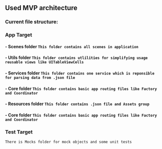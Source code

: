 ## Used MVP architecture
### Current file structure: 
### App Target
#### - Scenes folder ` This folder contains all scenes in application `
#### - Utils folder ` This folder contains utlilities for simplifying usage reusable views like UITableViewCells `
#### - Services folder ` This folder contains one service which is reponsible for parsing data from .json file `
#### - Core folder ` This folder contains basic app routing files like Factory and Coordinator `
#### - Resources folder ` This folder contains .json file and Assets group `
#### - Core folder ` This folder contains basic app routing files like Factory and Coordinator `

### Test Target
` There is Mocks folder for mock objects and some unit tests `
